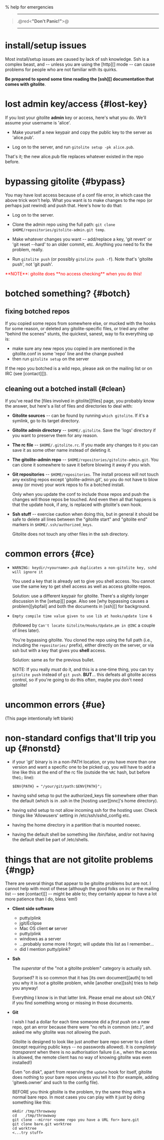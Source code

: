 <!-- options: toc -->

% help for emergencies

>   ----

>   .@red<**"Don't Panic!"**>@

>   ----

# install/setup issues

Most install/setup issues are caused by lack of ssh knowledge.  Ssh is a
complex beast, and -- unless you are using the [http][] mode -- can cause
problems for people who are not familiar with its quirks.

**Be prepared to spend some time reading the [ssh][] documentation that comes
with gitolite**.

# lost admin key/access {#lost-key}

If you lost your gitolite **admin** key or access, here's what you do.  We'll
assume your username is 'alice'.

  * Make yourself a new keypair and copy the public key to the server as
    'alice.pub'.

  * Log on to the server, and run `gitolite setup -pk alice.pub`.

That's it; the new alice.pub file replaces whatever existed in the repo
before.

# bypassing gitolite {#bypass}

You may have lost access because of a conf file error, in which case the above
trick won't help.  What you want is to make changes to the repo (or perhaps
just rewind) and push that.  Here's how to do that:

  * Log on to the server.

  * Clone the admin repo using the full path: `git clone
    $HOME/repositories/gitolite-admin.git temp`.

  * Make whatever changes you want -- add/replace a key, 'git revert' or 'git
    reset --hard' to an older commit, etc.  Anything you need to fix the
    problem, really.

  * Run `gitolite push` (or possibly `gitolite push -f`).  Note that's
    'gitolite push', not 'git push'.

<font color="red">
**NOTE**: gitolite does **no access checking** when you do this!
</font>

# botched something? {#botch}

## fixing botched repos

If you copied some repos from somewhere else, or mucked with the hooks for
some reason, or deleted any gitolite-specific files, or tried any other
"behind the scenes" stunts, the quickest, sanest, way to fix everything up is:

  * make sure any new repos you copied in are mentioned in the gitolite.conf
    in some 'repo' line and the change pushed
  * then run `gitolite setup` on the server

If the repo you botched is a wild repo, please ask on the mailing list or on
IRC (see [contact][]).

## cleaning out a botched install {#clean}

If you've read the [files involved in gitolite][files] page, you probably know
the answer, but here's a list of files and directories to deal with:

  * **Gitolite sources** -- can be found by running `which gitolite`.  If it's
    a symlink, go to its target directory.

  * **Gitolite admin directory** -- `$HOME/.gitolite`.  Save the 'logs'
    directory if you want to preserve them for any reason.

  * **The rc file** -- `$HOME/.gitolite.rc`.  If you made any changes to it
    you can save it as some other name instead of deleting it.

  * **The gitolite-admin repo** -- `$HOME/repositories/gitolite-admin.git`.
    You can clone it somewhere to save it before blowing it away if you wish.

  * **Git repositories** -- `$HOME/repositories`.  The install process will
    not touch any existing repos except 'gitolite-admin.git', so you do not
    have to blow away (or move) your work repos to fix a botched install.

    Only when you update the conf to include those repos and push the changes
    will those repos be touched.  And even then all that happens is that the
    update hook, if any, is replaced with gitolite's own hook.

  * **Ssh stuff** -- exercise caution when doing this, but in general it
    should be safe to delete all lines between the "gitolite start" and
    "gitolite end" markers in `$HOME/.ssh/authorized_keys`.

    Gitolite does not touch any other files in the ssh directory.

# common errors {#ce}

  * `WARNING: keydir/<yourname>.pub duplicates a non-gitolite key, sshd will ignore it`

    You used a key that is already set to give you shell access.  You cannot
    use the same key to get shell access as well as access gitolite repos.

    Solution: use a different keypair for gitolite.  There's a slightly longer
    discussion in the [setup][] page.  Also see [why bypassing causes a
    problem][ybpfail] and both the documents in [ssh][] for background.

  * `Empty compile time value given to use lib at hooks/update line 6`

    (followed by `Can't locate Gitolite/Hooks/Update.pm in @INC` a couple of
    lines later).

    You're bypassing gitolite.  You cloned the repo using the full path (i.e.,
    including the `repositories/` prefix), either directly on the server, or
    via ssh but with a key that gives you **shell** access.

    Solution: same as for the previous bullet.

    NOTE: If you really *must* do it, and this is a one-time thing, you can
    try `gitolite push` instead of `git push`.  **BUT**... this defeats all
    gitolite access control, so if you're going to do this often, maybe you
    don't need gitolite!

# uncommon errors {#ue}

(This page intentionally left blank)

# non-standard configs that'll trip you up {#nonstd}

  * if your 'git' binary is in a non-PATH location, or you have more than one
    version and want a specific one to be picked up, you will have to add a
    line like this at the end of the rc file (outside the `%RC` hash, but
    before the`1;` line):

        $ENV{PATH} = "/your/git/path:$ENV{PATH}";

  * having sshd setup to put the authorized\_keys file somewhere other than
    the default (which is in .ssh in the [hosting user][nnc]'s home directory).

  * having sshd setup to not allow incoming ssh for the hosting user.  Check
    things like 'Allowusers' setting in /etc/ssh/sshd\_config etc.

  * having the home directory in a partition that is mounted noexec.

  * having the default shell be something like /bin/false, and/or not having
    the default shell be part of /etc/shells.

# things that are not gitolite problems {#ngp}

There are several things that appear to be gitolite problems but are not.  I
cannot help with most of these (although the good folks on irc or the mailing
list -- see [contact][] -- might be able to; they certainly appear to have a
lot more patience than I do, bless 'em!)

  * **Client side software**

      * putty/plink
      * jgit/Eclipse
      * Mac OS client **or** server
      * putty/plink
      * windows as a server
      * ...probably some more I forgot; will update this list as I remember...
      * did I mention putty/plink?

  * **Ssh**

    The *superstar* of the "not a gitolite problem" category is actually ssh.

    Surprised?  It is so common that it has [its own document][auth] to tell
    you why it is *not* a gitolite problem, while [another one][ssh] tries to
    help you anyway!

    Everything I know is in that latter link.  Please email me about ssh ONLY
    if you find something wrong or missing in those documents.

  * **Git**

    I wish I had a dollar for each time someone did a *first push* on a new
    repo, got an error because there were "no refs in common (etc.)", and
    asked me why gitolite was not allowing the push.

    Gitolite is designed to look like just another bare repo server to a
    client (except requiring public keys -- no passwords allowed).  It is
    *completely transparent* when there is no authorisation failure (i.e.,
    when the access is allowed, the remote client has no way of knowing
    gitolite was even installed!)

    Even "on disk", apart from reserving the `update` hook for itself,
    gitolite does nothing to your bare repos unless you tell it to (for
    example, adding 'gitweb.owner' and such to the config file).

    BEFORE you think gitolite is the problem, try the same thing with a normal
    bare repo.  In most cases you can play with it just by doing something
    like this:

        mkdir /tmp/throwaway
        cd    /tmp/throwaway
        git clone --mirror <some repo you have a URL for> bare.git
        git clone bare.git worktree
        cd worktree
        <...try stuff>
